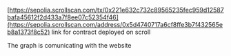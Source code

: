 [https://sepolia.scrollscan.com/tx/0x221e632c732c89565235fec959d12587bafa45612f2d433a7f8ee07c52354f46](https://sepolia.scrollscan.com/address/0x5d4740717a6cf8ffe3b7f432565eb8a1373f8c52)
link for contract deployed on scroll

The graph is comunicating with the website 
